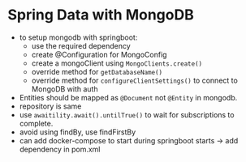 # Spring Data with MongoDB

- to setup mongodb with springboot:
  - use the required dependency
  - create @Configuration for MongoConfig
  - create a mongoClient using `MongoClients.create()`
  - override method for `getDatabaseName()`
  - override method for `configureClientSettings()` to connect to MongoDB with auth
- Entities should be mapped as `@Document` not `@Entity` in mongodb.
- repository is same
- use `awaitility.await().untilTrue()` to wait for subscriptions to complete.
- avoid using findBy, use findFirstBy
- can add docker-compose to start during springboot starts -> add dependency in pom.xml
